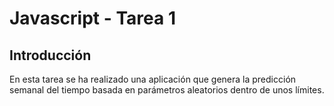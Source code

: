 # Javascript - Tarea 1

## Introducción

En esta tarea se ha realizado una aplicación que genera la predicción semanal del tiempo basada en parámetros aleatorios dentro de unos límites. 
